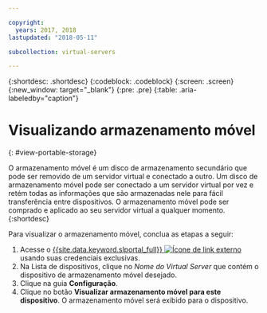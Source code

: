 ```yaml
---

copyright:
  years: 2017, 2018
lastupdated: "2018-05-11"

subcollection: virtual-servers

---
```


{:shortdesc: .shortdesc}
{:codeblock: .codeblock}
{:screen: .screen}
{:new_window: target="_blank"}
{:pre: .pre}
{:table: .aria-labeledby="caption"}


# Visualizando armazenamento móvel  
{: #view-portable-storage}

 O armazenamento móvel é um disco de armazenamento secundário que pode ser removido de um servidor virtual e conectado a outro. 
 Um disco de armazenamento móvel pode ser conectado a um servidor virtual por vez e retém todas as informações
que são armazenadas nele para fácil transferência entre dispositivos. O armazenamento móvel pode ser comprado e aplicado
ao seu servidor virtual a qualquer momento. 
 {:shortdesc}

Para visualizar o armazenamento móvel, conclua as etapas a seguir:

1. Acesse o [{{site.data.keyword.slportal_full}} ![Ícone de link externo](../../icons/launch-glyph.svg "Ícone de link externo")](https://control.softlayer.com/) usando suas credenciais exclusivas.
2. Na Lista de dispositivos, clique no *Nome do Virtual Server* que contém o dispositivo de armazenamento móvel desejado.
3. Clique na guia **Configuração**.
4. Clique no botão **Visualizar armazenamento móvel para este dispositivo**. O armazenamento móvel será exibido para o dispositivo.


